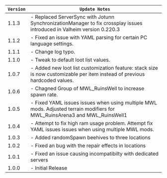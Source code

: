 | `Version` | `Update Notes`    |
|-----------|-------------------|
| 1.1.3     | - Replaced ServerSync with Jotunn SynchronizationManager to fix crossplay issues introduced in Valheim version 0.220.3 |
| 1.1.2     | - Fixed an issue with YAML parsing for certain PC language settings. |
| 1.1.1     | - Change log typo. |
| 1.1.0     | - Tweak to default loot list values. |
| 1.0.7     | - Added new loot list customization feature: stack size is now customizable per item instead of previous hardcoded values. |
| 1.0.6     | - Chagned Group of MWL_RuinsWell to increase spawn rate. |
| 1.0.5     | - Fixed YAML issues issues when using multiple MWL mods. Adjusted terrain modifiers for MWL_RuinsArena3 and MWL_RuinsWell1  |
| 1.0.4     | - Attempt to fix high ram usage problem. Attempt fix YAML issues issues when using multiple MWL mods. |
| 1.0.3     | - Added randomSpawn beehives to three locations |
| 1.0.2     | - Fixed an bug with the repair effects in locations |
| 1.0.1     | - Fixed an issue causing incompatibilty with dedicated servers |
| 1.0.0     | - Initial Release |